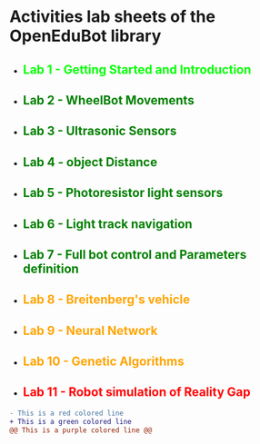 <!DOCTYPE html>
<html>
<head>
  </head>
  <body>
   
<h1>Activities lab sheets of the OpenEduBot library</h1>

<ul> 
  <li>
    <h2 style="color:#00FF00">Lab 1 - Getting Started and Introduction</h2>
  </li>
    <li>
    <h2 style="color:green">Lab 2 - WheelBot Movements</h2>
  </li>
  <li>
    <h2 style="color:green">Lab 3 - Ultrasonic Sensors</h2> 
  </li>
    <li>
    <h2 style="color:green">Lab 4 - object Distance</h2>
  </li>
  <li>
    <h2 style="color:green">Lab 5 - Photoresistor light sensors</h2>
  </li>
  <li>
    <h2 style="color:green">Lab 6 - Light track navigation</h2>
  </li>  
  <li>
    <h2 style="color:green">Lab 7 - Full bot control and Parameters definition</h2>
  </li>
  <li>
    <h2 style="color:orange">Lab 8 - Breitenberg's vehicle</h2>
  </li>
  <li>
    <h2 style="color:orange">Lab 9 - Neural Network</h2>
  </li>
  <li>
    <h2 style="color:orange">Lab 10 - Genetic Algorithms</h2>
  </li>
  <li>
    <h2 style="color:red">Lab 11 - Robot simulation of Reality Gap</h2>
  </li>

</ul>
  </body>




```diff
- This is a red colored line
+ This is a green colored line
@@ This is a purple colored line @@
```
